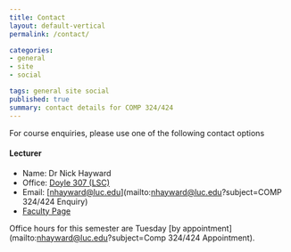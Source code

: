 ```yaml
---
title: Contact
layout: default-vertical
permalink: /contact/

categories:
- general
- site
- social

tags: general site social
published: true
summary: contact details for COMP 324/424
---
```


For course enquiries, please use one of the following contact options

#### Lecturer

* Name: Dr Nick Hayward
* Office: [Doyle 307 (LSC)](http://www.luc.edu/media/lucedu/lsc.pdf)
* Email: [nhayward@luc.edu](mailto:nhayward@luc.edu?subject=COMP 324/424 Enquiry)
* [Faculty Page](http://www.luc.edu/cs/people/ftfaculty/haywardnicholas.shtml)

Office hours for this semester are Tuesday [by appointment](mailto:nhayward@luc.edu?subject=Comp 324/424 Appointment).
